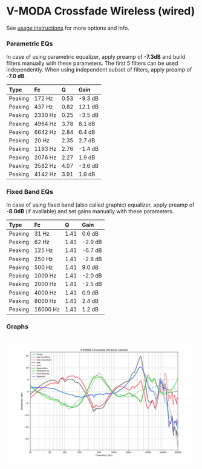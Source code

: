 # V-MODA Crossfade Wireless (wired)
See [usage instructions](https://github.com/jaakkopasanen/AutoEq#usage) for more options and info.

### Parametric EQs
In case of using parametric equalizer, apply preamp of **-7.3dB** and build filters manually
with these parameters. The first 5 filters can be used independently.
When using independent subset of filters, apply preamp of **-7.0 dB**.

| Type    | Fc      |    Q | Gain    |
|:--------|:--------|:-----|:--------|
| Peaking | 172 Hz  | 0.53 | -9.3 dB |
| Peaking | 437 Hz  | 0.82 | 12.1 dB |
| Peaking | 2330 Hz | 0.25 | -3.5 dB |
| Peaking | 4964 Hz | 3.78 | 8.1 dB  |
| Peaking | 6642 Hz | 2.84 | 6.4 dB  |
| Peaking | 20 Hz   | 2.35 | 2.7 dB  |
| Peaking | 1193 Hz | 2.76 | -1.4 dB |
| Peaking | 2076 Hz | 2.27 | 1.9 dB  |
| Peaking | 3582 Hz | 4.07 | -3.6 dB |
| Peaking | 4142 Hz | 3.91 | 1.9 dB  |

### Fixed Band EQs
In case of using fixed band (also called graphic) equalizer, apply preamp of **-8.0dB**
(if available) and set gains manually with these parameters.

| Type    | Fc       |    Q | Gain    |
|:--------|:---------|:-----|:--------|
| Peaking | 31 Hz    | 1.41 | 0.6 dB  |
| Peaking | 62 Hz    | 1.41 | -2.9 dB |
| Peaking | 125 Hz   | 1.41 | -6.7 dB |
| Peaking | 250 Hz   | 1.41 | -2.8 dB |
| Peaking | 500 Hz   | 1.41 | 9.0 dB  |
| Peaking | 1000 Hz  | 1.41 | -2.0 dB |
| Peaking | 2000 Hz  | 1.41 | -2.5 dB |
| Peaking | 4000 Hz  | 1.41 | 0.9 dB  |
| Peaking | 8000 Hz  | 1.41 | 2.4 dB  |
| Peaking | 16000 Hz | 1.41 | 1.2 dB  |

### Graphs
![](./V-MODA%20Crossfade%20Wireless%20(wired).png)